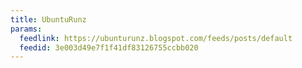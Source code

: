 ```yaml
---
title: UbuntuRunz
params:
  feedlink: https://ubunturunz.blogspot.com/feeds/posts/default
  feedid: 3e003d49e7f1f41df83126755ccbb020
---
```

